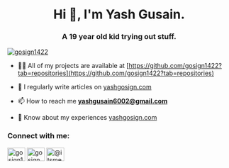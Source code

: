 <h1 align="center">Hi 👋, I'm Yash Gusain.</h1>
<h3 align="center">A 19 year old kid trying out stuff.</h3>

<p align="left"> <a href="https://twitter.com/gosign1422" target="blank"><img src="https://img.shields.io/twitter/follow/gosign1422?logo=twitter&style=for-the-badge" alt="gosign1422" /></a> </p>

- 👨‍💻 All of my projects are available at [https://github.com/gosign1422?tab=repositories](https://github.com/gosign1422?tab=repositories)

- 📝 I regularly write articles on [yashgosign.com](yashgosign.com)

- 📫 How to reach me **yashgusain6002@gmail.com**

- 📄 Know about my experiences [yashgosign.com](yashgosign.com)

<h3 align="left">Connect with me:</h3>
<p align="left">
<a href="https://twitter.com/gosign1422" target="blank"><img align="center" src="https://raw.githubusercontent.com/rahuldkjain/github-profile-readme-generator/master/src/images/icons/Social/twitter.svg" alt="gosign1422" height="30" width="40" /></a>
<a href="https://instagram.com/gosign_yash" target="blank"><img align="center" src="https://raw.githubusercontent.com/rahuldkjain/github-profile-readme-generator/master/src/images/icons/Social/instagram.svg" alt="gosign_yash" height="30" width="40" /></a>
<a href="https://www.youtube.com/c/@itsmegosign" target="blank"><img align="center" src="https://raw.githubusercontent.com/rahuldkjain/github-profile-readme-generator/master/src/images/icons/Social/youtube.svg" alt="@itsmegosign" height="30" width="40" /></a>
</p>
